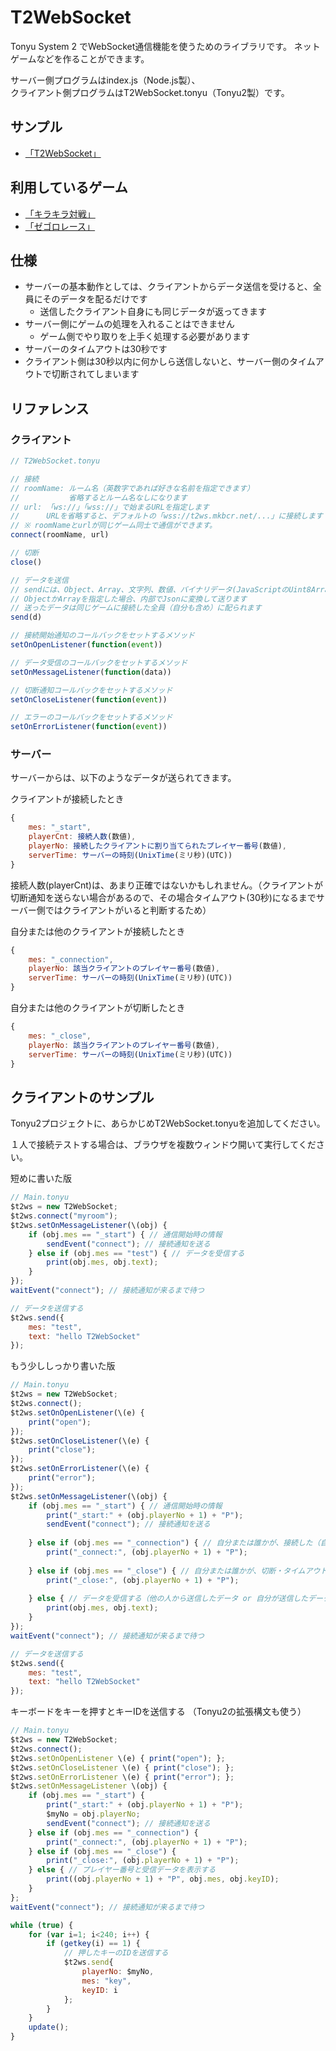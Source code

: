 # T2WebSocket

Tonyu System 2 でWebSocket通信機能を使うためのライブラリです。
ネットゲームなどを作ることができます。

サーバー側プログラムはindex.js（Node.js製）、  
クライアント側プログラムはT2WebSocket.tonyu（Tonyu2製）です。

## サンプル
- [「T2WebSocket」](https://www.tonyu.jp/project/viewProject.cgi?mainkey=897&)

## 利用しているゲーム
- [「キラキラ対戦」](https://www.tonyu.jp/project/viewProject.cgi?mainkey=894&)
- [「ゼゴロレース」](https://www.tonyu.jp/project/viewProject.cgi?mainkey=907&)

## 仕様
- サーバーの基本動作としては、クライアントからデータ送信を受けると、全員にそのデータを配るだけです
  - 送信したクライアント自身にも同じデータが返ってきます
- サーバー側にゲームの処理を入れることはできません
  - ゲーム側でやり取りを上手く処理する必要があります
- サーバーのタイムアウトは30秒です
- クライアント側は30秒以内に何かしら送信しないと、サーバー側のタイムアウトで切断されてしまいます

## リファレンス

### クライアント

```javascript
// T2WebSocket.tonyu

// 接続
// roomName: ルーム名（英数字であれば好きな名前を指定できます）
//           省略するとルーム名なしになります
// url: 「ws://」「wss://」で始まるURLを指定します
//      URLを省略すると、デフォルトの「wss://t2ws.mkbcr.net/...」に接続します
// ※ roomNameとurlが同じゲーム同士で通信ができます。
connect(roomName, url)

// 切断
close()

// データを送信
// sendには、Object、Array、文字列、数値、バイナリデータ(JavaScriptのUint8Array等)などを送れます
// ObjectかArrayを指定した場合、内部でJsonに変換して送ります
// 送ったデータは同じゲームに接続した全員（自分も含め）に配られます
send(d)

// 接続開始通知のコールバックをセットするメソッド
setOnOpenListener(function(event))

// データ受信のコールバックをセットするメソッド
setOnMessageListener(function(data))

// 切断通知コールバックをセットするメソッド
setOnCloseListener(function(event))

// エラーのコールバックをセットするメソッド
setOnErrorListener(function(event))
```

### サーバー

サーバーからは、以下のようなデータが送られてきます。

クライアントが接続したとき
```javascript
{
    mes: "_start",
    playerCnt: 接続人数(数値),
    playerNo: 接続したクライアントに割り当てられたプレイヤー番号(数値),
    serverTime: サーバーの時刻(UnixTime(ミリ秒)(UTC))
}
```
接続人数(playerCnt)は、あまり正確ではないかもしれません。（クライアントが切断通知を送らない場合があるので、その場合タイムアウト(30秒)になるまでサーバー側ではクライアントがいると判断するため）

自分または他のクライアントが接続したとき
```javascript
{
    mes: "_connection",
    playerNo: 該当クライアントのプレイヤー番号(数値),
    serverTime: サーバーの時刻(UnixTime(ミリ秒)(UTC))
}
```

自分または他のクライアントが切断したとき
```javascript
{
    mes: "_close",
    playerNo: 該当クライアントのプレイヤー番号(数値),
    serverTime: サーバーの時刻(UnixTime(ミリ秒)(UTC))
}
```

## クライアントのサンプル

Tonyu2プロジェクトに、あらかじめT2WebSocket.tonyuを追加してください。

１人で接続テストする場合は、ブラウザを複数ウィンドウ開いて実行してください。

短めに書いた版

```javascript
// Main.tonyu
$t2ws = new T2WebSocket;
$t2ws.connect("myroom");
$t2ws.setOnMessageListener(\(obj) {
    if (obj.mes == "_start") { // 通信開始時の情報
        sendEvent("connect"); // 接続通知を送る
    } else if (obj.mes == "test") { // データを受信する
        print(obj.mes, obj.text);
    }
});
waitEvent("connect"); // 接続通知が来るまで待つ

// データを送信する
$t2ws.send({
    mes: "test",
    text: "hello T2WebSocket"
});
```

もう少ししっかり書いた版

```javascript
// Main.tonyu
$t2ws = new T2WebSocket;
$t2ws.connect();
$t2ws.setOnOpenListener(\(e) {
    print("open");
});
$t2ws.setOnCloseListener(\(e) {
    print("close");
});
$t2ws.setOnErrorListener(\(e) {
    print("error");
});
$t2ws.setOnMessageListener(\(obj) {
    if (obj.mes == "_start") { // 通信開始時の情報
        print("_start:" + (obj.playerNo + 1) + "P");
        sendEvent("connect"); // 接続通知を送る
        
    } else if (obj.mes == "_connection") { // 自分または誰かが、接続した（自分より先に接続した人は通知されない）
        print("_connect:", (obj.playerNo + 1) + "P");
        
    } else if (obj.mes == "_close") { // 自分または誰かが、切断・タイムアウトした（自分より後に切断した人は通知されない）
        print("_close:", (obj.playerNo + 1) + "P");
        
    } else { // データを受信する（他の人から送信したデータ or 自分が送信したデータが来る）
        print(obj.mes, obj.text);
    }
});
waitEvent("connect"); // 接続通知が来るまで待つ

// データを送信する
$t2ws.send({
    mes: "test",
    text: "hello T2WebSocket"
});
```

キーボードをキーを押すとキーIDを送信する
（Tonyu2の拡張構文も使う）

```javascript
// Main.tonyu
$t2ws = new T2WebSocket;
$t2ws.connect();
$t2ws.setOnOpenListener \(e) { print("open"); };
$t2ws.setOnCloseListener \(e) { print("close"); };
$t2ws.setOnErrorListener \(e) { print("error"); };
$t2ws.setOnMessageListener \(obj) {
    if (obj.mes == "_start") {
        print("_start:" + (obj.playerNo + 1) + "P");
        $myNo = obj.playerNo;
        sendEvent("connect"); // 接続通知を送る
    } else if (obj.mes == "_connection") {
        print("_connect:", (obj.playerNo + 1) + "P");
    } else if (obj.mes == "_close") {
        print("_close:", (obj.playerNo + 1) + "P");
    } else { // プレイヤー番号と受信データを表示する
        print((obj.playerNo + 1) + "P", obj.mes, obj.keyID);
    }
};
waitEvent("connect"); // 接続通知が来るまで待つ

while (true) {
    for (var i=1; i<240; i++) {
        if (getkey(i) == 1) {
            // 押したキーのIDを送信する
            $t2ws.send{
                playerNo: $myNo,
                mes: "key",
                keyID: i
            };
        }
    }
    update();
}
```


